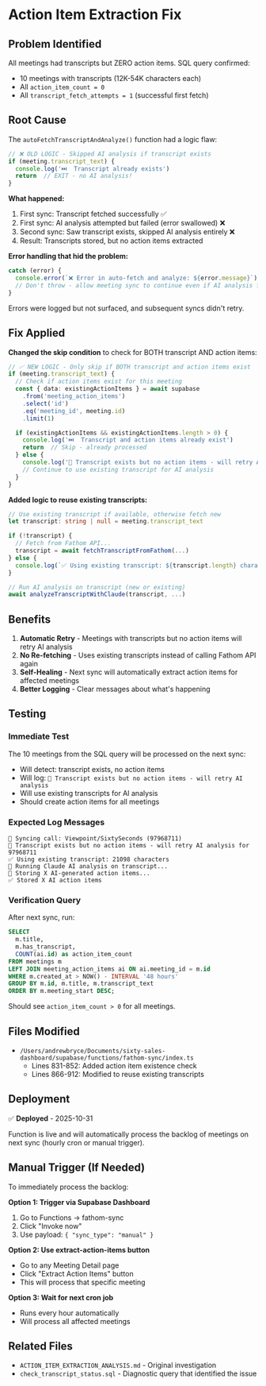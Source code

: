 # Action Item Extraction Fix

## Problem Identified

All meetings had transcripts but ZERO action items. SQL query confirmed:
- 10 meetings with transcripts (12K-54K characters each)
- All `action_item_count = 0`
- All `transcript_fetch_attempts = 1` (successful first fetch)

## Root Cause

The `autoFetchTranscriptAndAnalyze()` function had a logic flaw:

```typescript
// ❌ OLD LOGIC - Skipped AI analysis if transcript exists
if (meeting.transcript_text) {
  console.log('⏭️  Transcript already exists')
  return  // EXIT - no AI analysis!
}
```

**What happened:**
1. First sync: Transcript fetched successfully ✅
2. First sync: AI analysis attempted but failed (error swallowed) ❌
3. Second sync: Saw transcript exists, skipped AI analysis entirely ❌
4. Result: Transcripts stored, but no action items extracted

**Error handling that hid the problem:**
```typescript
catch (error) {
  console.error(`❌ Error in auto-fetch and analyze: ${error.message}`)
  // Don't throw - allow meeting sync to continue even if AI analysis fails
}
```

Errors were logged but not surfaced, and subsequent syncs didn't retry.

## Fix Applied

**Changed the skip condition** to check for BOTH transcript AND action items:

```typescript
// ✅ NEW LOGIC - Only skip if BOTH transcript and action items exist
if (meeting.transcript_text) {
  // Check if action items exist for this meeting
  const { data: existingActionItems } = await supabase
    .from('meeting_action_items')
    .select('id')
    .eq('meeting_id', meeting.id)
    .limit(1)

  if (existingActionItems && existingActionItems.length > 0) {
    console.log('⏭️  Transcript and action items already exist')
    return  // Skip - already processed
  } else {
    console.log('📝 Transcript exists but no action items - will retry AI analysis')
    // Continue to use existing transcript for AI analysis
  }
}
```

**Added logic to reuse existing transcripts:**

```typescript
// Use existing transcript if available, otherwise fetch new
let transcript: string | null = meeting.transcript_text

if (!transcript) {
  // Fetch from Fathom API...
  transcript = await fetchTranscriptFromFathom(...)
} else {
  console.log(`✅ Using existing transcript: ${transcript.length} characters`)
}

// Run AI analysis on transcript (new or existing)
await analyzeTranscriptWithClaude(transcript, ...)
```

## Benefits

1. **Automatic Retry** - Meetings with transcripts but no action items will retry AI analysis
2. **No Re-fetching** - Uses existing transcripts instead of calling Fathom API again
3. **Self-Healing** - Next sync will automatically extract action items for affected meetings
4. **Better Logging** - Clear messages about what's happening

## Testing

### Immediate Test
The 10 meetings from the SQL query will be processed on the next sync:
- Will detect: transcript exists, no action items
- Will log: `📝 Transcript exists but no action items - will retry AI analysis`
- Will use existing transcripts for AI analysis
- Should create action items for all meetings

### Expected Log Messages
```
🔄 Syncing call: Viewpoint/SixtySeconds (97968711)
📝 Transcript exists but no action items - will retry AI analysis for 97968711
✅ Using existing transcript: 21098 characters
🤖 Running Claude AI analysis on transcript...
💾 Storing X AI-generated action items...
✅ Stored X AI action items
```

### Verification Query
After next sync, run:
```sql
SELECT
  m.title,
  m.has_transcript,
  COUNT(ai.id) as action_item_count
FROM meetings m
LEFT JOIN meeting_action_items ai ON ai.meeting_id = m.id
WHERE m.created_at > NOW() - INTERVAL '48 hours'
GROUP BY m.id, m.title, m.transcript_text
ORDER BY m.meeting_start DESC;
```

Should see `action_item_count > 0` for all meetings.

## Files Modified

- `/Users/andrewbryce/Documents/sixty-sales-dashboard/supabase/functions/fathom-sync/index.ts`
  - Lines 831-852: Added action item existence check
  - Lines 866-912: Modified to reuse existing transcripts

## Deployment

✅ **Deployed** - 2025-10-31

Function is live and will automatically process the backlog of meetings on next sync (hourly cron or manual trigger).

## Manual Trigger (If Needed)

To immediately process the backlog:

**Option 1: Trigger via Supabase Dashboard**
1. Go to Functions → fathom-sync
2. Click "Invoke now"
3. Use payload: `{ "sync_type": "manual" }`

**Option 2: Use extract-action-items button**
- Go to any Meeting Detail page
- Click "Extract Action Items" button
- This will process that specific meeting

**Option 3: Wait for next cron job**
- Runs every hour automatically
- Will process all affected meetings

## Related Files

- `ACTION_ITEM_EXTRACTION_ANALYSIS.md` - Original investigation
- `check_transcript_status.sql` - Diagnostic query that identified the issue
